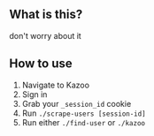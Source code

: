 ## What is this?

don't worry about it

## How to use

1. Navigate to Kazoo
2. Sign in
3. Grab your `_session_id` cookie
4. Run `./scrape-users [session-id]`
5. Run either `./find-user` or `./kazoo`
